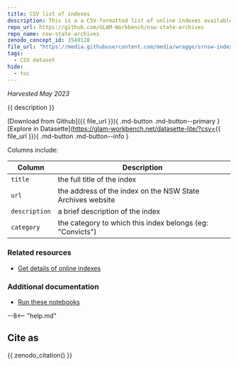 ```yaml
---
title: CSV list of indexes
description: This is a a CSV-formatted list of online indexes available from the NSW State Archives A to Z subject list.
repo_url: https://github.com/GLAM-Workbench/nsw-state-archives
repo_name: nsw-state-archives
zenodo_concept_id: 3549128
file_url: "https://media.githubusercontent.com/media/wragge/srnsw-indexes/master/indexes.csv"
tags:
  - CSV dataset
hide:
  - toc
---
```


*Harvested May 2023*

{{ description }}

[Download from Github]({{ file_url }}){ .md-button .md-button--primary } [Explore in Datasette](https://glam-workbench.net/datasette-lite/?csv={{ file_url }}){ .md-button .md-button--info }

Columns include:

| Column | Description |
|--------|-------------|
`title` | the full title of the index
`url` | the address of the index on the NSW State Archives website
`description` | a brief description of the index
`category` | the category to which this index belongs (eg: "Convicts")

### Related resources

* [Get details of online indexes](get-list-of-indexes.md)

### Additional documentation

* [Run these notebooks](../#run-these-notebooks)

--8<-- "help.md"

## Cite as

{{ zenodo_citation() }}
